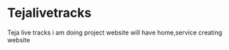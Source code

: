 # Tejalivetracks
Teja live tracks
i am doing project
website will have home,service
creating website 
